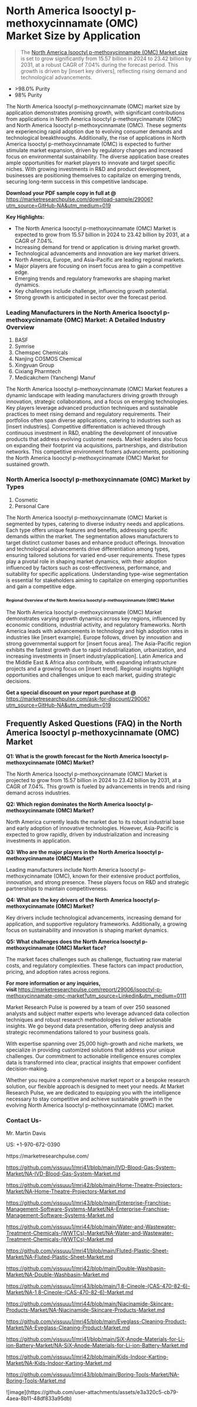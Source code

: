<h1>North America Isooctyl p-methoxycinnamate (OMC) Market&nbsp;Size by Application</h1><blockquote><p>The <a href="https://marketresearchpulse.com/download-sample/29006?utm_source=GitHub-NA&amp;utm_medium=019">North America Isooctyl p-methoxycinnamate (OMC) Market size</a> is set to grow significantly from 15.57 billion in 2024 to 23.42 billion by 2031, at a robust CAGR of 7.04% during the forecast period. This growth is driven by [insert key drivers], reflecting rising demand and technological advancements.</p></blockquote><ul><li>>98.0% Purity<li> 98% Purity</li></ul><p>The North America Isooctyl p-methoxycinnamate (OMC) market size by application demonstrates promising growth, with significant contributions from applications in North America Isooctyl p-methoxycinnamate (OMC) and North America Isooctyl p-methoxycinnamate (OMC). These segments are experiencing rapid adoption due to evolving consumer demands and technological breakthroughs. Additionally, the rise of applications in North America Isooctyl p-methoxycinnamate (OMC) is expected to further stimulate market expansion, driven by regulatory changes and increased focus on environmental sustainability. The diverse application base creates ample opportunities for market players to innovate and target specific niches. With growing investments in R&D and product development, businesses are positioning themselves to capitalize on emerging trends, securing long-term success in this competitive landscape.</p><p><strong>Download your PDF sample copy in full at @ </strong><a href="https://marketresearchpulse.com/download-sample/29006?utm_source=GitHub-NA&amp;utm_medium=019">https://marketresearchpulse.com/download-sample/29006?utm_source=GitHub-NA&amp;utm_medium=019</a></p><p><strong>Key Highlights: </strong></p><ul><li>The North America Isooctyl p-methoxycinnamate (OMC) Market is expected to grow from 15.57 billion in 2024 to 23.42 billion by 2031, at a CAGR of 7.04%.</li><li>Increasing demand for trend or application is driving market growth.</li><li>Technological advancements and innovation are key market drivers.</li><li>North America, Europe, and Asia-Pacific are leading regional markets.</li><li>Major players are focusing on insert focus area to gain a competitive edge.</li><li>Emerging trends and regulatory frameworks are shaping market dynamics.</li><li>Key challenges include challenge, influencing growth potential.</li><li>Strong growth is anticipated in sector over the forecast period.</li></ul><h3>Leading Manufacturers in the North America Isooctyl p-methoxycinnamate (OMC) Market: A Detailed Industry Overview</h3><ol><li>BASF</li><li>Symrise</li><li>Chemspec Chemicals</li><li>Nanjing COSMOS Chemical</li><li>Xingyuan Group</li><li>Cixiang Pharmtech</li><li>Medicakchem (Yancheng) Manuf</li></ol><div class="flex max-w-full flex-col flex-grow"><div class="min-h-8 text-message flex w-full flex-col items-end gap-2 whitespace-normal break-words [.text-message+&amp;]:mt-5" dir="auto" data-message-author-role="assistant" data-message-id="fd8432e4-4910-450d-b182-61b7bfb0a01f" data-message-model-slug="gpt-4o"><div class="flex w-full flex-col gap-1 empty:hidden first:pt-[3px]"><div class="markdown prose w-full break-words dark:prose-invert light"><p>The North America Isooctyl p-methoxycinnamate (OMC) Market features a dynamic landscape with leading manufacturers driving growth through innovation, strategic collaborations, and a focus on emerging technologies. Key players leverage advanced production techniques and sustainable practices to meet rising demand and regulatory requirements. Their portfolios often span diverse applications, catering to industries such as [insert industries]. Competitive differentiation is achieved through continuous investment in R&amp;D, enabling the development of innovative products that address evolving customer needs. Market leaders also focus on expanding their footprint via acquisitions, partnerships, and distribution networks. This competitive environment fosters advancements, positioning the North America Isooctyl p-methoxycinnamate (OMC) Market for sustained growth.</p></div></div></div></div><h3>North America Isooctyl p-methoxycinnamate (OMC) Market by Types</h3><ol><li>Cosmetic<li> Personal Care</li></ol><div class="flex max-w-full flex-col flex-grow"><div class="min-h-8 text-message flex w-full flex-col items-end gap-2 whitespace-normal break-words [.text-message+&amp;]:mt-5" dir="auto" data-message-author-role="assistant" data-message-id="084470be-0bb7-4664-bddf-5156b4f41249" data-message-model-slug="gpt-4o-mini"><div class="flex w-full flex-col gap-1 empty:hidden first:pt-[3px]"><div class="markdown prose w-full break-words dark:prose-invert light"><p>The North America Isooctyl p-methoxycinnamate (OMC) Market is segmented by types, catering to diverse industry needs and applications. Each type offers unique features and benefits, addressing specific demands within the market. The segmentation allows manufacturers to target distinct customer bases and enhance product offerings. Innovation and technological advancements drive differentiation among types, ensuring tailored solutions for varied end-user requirements. These types play a pivotal role in shaping market dynamics, with their adoption influenced by factors such as cost-effectiveness, performance, and suitability for specific applications. Understanding type-wise segmentation is essential for stakeholders aiming to capitalize on emerging opportunities and gain a competitive edge.</p></div></div></div></div><h3><span style="font-size: 11px;">Regional Overview of the North America Isooctyl p-methoxycinnamate (OMC) Market</span></h3><div class="flex max-w-full flex-col flex-grow"><div class="min-h-8 text-message flex w-full flex-col items-end gap-2 whitespace-normal break-words [.text-message+&amp;]:mt-5" dir="auto" data-message-author-role="assistant" data-message-id="e9038762-ce64-4e30-91c9-9bd413514231" data-message-model-slug="gpt-4o-mini"><div class="flex w-full flex-col gap-1 empty:hidden first:pt-[3px]"><div class="markdown prose w-full break-words dark:prose-invert light"><p>The North America Isooctyl p-methoxycinnamate (OMC) Market demonstrates varying growth dynamics across key regions, influenced by economic conditions, industrial activity, and regulatory frameworks. North America leads with advancements in technology and high adoption rates in industries like [insert example]. Europe follows, driven by innovation and strong governmental support for [insert focus area]. The Asia-Pacific region exhibits the fastest growth due to rapid industrialization, urbanization, and increasing investments in [insert industry/application]. Latin America and the Middle East &amp; Africa also contribute, with expanding infrastructure projects and a growing focus on [insert trend]. Regional insights highlight opportunities and challenges unique to each market, guiding strategic decisions.</p></div></div></div></div><p><strong>Get a special discount on your report purchase at @ </strong><a href="https://marketresearchpulse.com/ask-for-discount/29006?utm_source=GitHub-NA&amp;utm_medium=019">https://marketresearchpulse.com/ask-for-discount/29006?utm_source=GitHub-NA&amp;utm_medium=019</a></p><h2>Frequently Asked Questions (FAQ) in the North America Isooctyl p-methoxycinnamate (OMC) Market</h2><p><strong>Q1: What is the growth forecast for the North America Isooctyl p-methoxycinnamate (OMC) Market?</strong></p><p>The North America Isooctyl p-methoxycinnamate (OMC) Market is projected to grow from 15.57 billion in 2024 to 23.42 billion by 2031, at a CAGR of 7.04%. This growth is fueled by advancements in trends and rising demand across industries.</p><p><strong>Q2: Which region dominates the North America Isooctyl p-methoxycinnamate (OMC) Market?</strong></p><p>North America currently leads the market due to its robust industrial base and early adoption of innovative technologies. However, Asia-Pacific is expected to grow rapidly, driven by industrialization and increasing investments in application.</p><p><strong>Q3: Who are the major players in the North America Isooctyl p-methoxycinnamate (OMC) Market?</strong></p><p>Leading manufacturers include North America Isooctyl p-methoxycinnamate (OMC), known for their extensive product portfolios, innovation, and strong presence. These players focus on R&amp;D and strategic partnerships to maintain competitiveness.</p><p><strong>Q4: What are the key drivers of the North America Isooctyl p-methoxycinnamate (OMC) Market?</strong></p><p>Key drivers include technological advancements, increasing demand for application, and supportive regulatory frameworks. Additionally, a growing focus on sustainability and innovation is shaping market dynamics.</p><p><strong>Q5: What challenges does the North America Isooctyl p-methoxycinnamate (OMC) Market face?</strong></p><p>The market faces challenges such as challenge, fluctuating raw material costs, and regulatory complexities. These factors can impact production, pricing, and adoption rates across regions.</p><p><strong>For more information or any inquiries, visit&nbsp;</strong><a href="https://marketresearchpulse.com/report/29006/isooctyl-p-methoxycinnamate-omc-market?utm_source=Linkedin&utm_medium=0111">https://marketresearchpulse.com/report/29006/isooctyl-p-methoxycinnamate-omc-market?utm_source=Linkedin&utm_medium=0111</a></p><p>Market Research Pulse is powered by a team of over 250 seasoned analysts and subject matter experts who leverage advanced data collection techniques and robust research methodologies to deliver actionable insights. We go beyond data presentation, offering deep analysis and strategic recommendations tailored to your business goals.</p><p>With expertise spanning over 25,000 high-growth and niche markets, we specialize in providing customized solutions that address your unique challenges. Our commitment to actionable intelligence ensures complex data is transformed into clear, practical insights that empower confident decision-making.</p><p>Whether you require a comprehensive market report or a bespoke research solution, our flexible approach is designed to meet your needs. At Market Research Pulse, we are dedicated to equipping you with the intelligence necessary to stay competitive and achieve sustainable growth in the evolving North America Isooctyl p-methoxycinnamate (OMC) market.</p><h3><strong>Contact Us-</strong></h3><p>Mr. Martin Davis</p><p>US: +1-970-672-0390</p><p>https://marketresearchpulse.com/</p><p><a href="https://github.com/vissuuu1/mri41/blob/main/IVD-Blood-Gas-System-Market/NA-IVD-Blood-Gas-System-Market.md">https://github.com/vissuuu1/mri41/blob/main/IVD-Blood-Gas-System-Market/NA-IVD-Blood-Gas-System-Market.md</a></p><p><a href="https://github.com/vissuuu1/mri42/blob/main/Home-Theatre-Projectors-Market/NA-Home-Theatre-Projectors-Market.md">https://github.com/vissuuu1/mri42/blob/main/Home-Theatre-Projectors-Market/NA-Home-Theatre-Projectors-Market.md</a></p><p><a href="https://github.com/vissuuu1/mri43/blob/main/Enterprise-Franchise-Management-Software-Systems-Market/NA-Enterprise-Franchise-Management-Software-Systems-Market.md">https://github.com/vissuuu1/mri43/blob/main/Enterprise-Franchise-Management-Software-Systems-Market/NA-Enterprise-Franchise-Management-Software-Systems-Market.md</a></p><p><a href="https://github.com/vissuuu1/mri44/blob/main/Water-and-Wastewater-Treatment-Chemicals-(WWTCs)-Market/NA-Water-and-Wastewater-Treatment-Chemicals-(WWTCs)-Market.md">https://github.com/vissuuu1/mri44/blob/main/Water-and-Wastewater-Treatment-Chemicals-(WWTCs)-Market/NA-Water-and-Wastewater-Treatment-Chemicals-(WWTCs)-Market.md</a></p><p><a href="https://github.com/vissuuu1/mri41/blob/main/Fluted-Plastic-Sheet-Market/NA-Fluted-Plastic-Sheet-Market.md">https://github.com/vissuuu1/mri41/blob/main/Fluted-Plastic-Sheet-Market/NA-Fluted-Plastic-Sheet-Market.md</a></p><p><a href="https://github.com/vissuuu1/mri42/blob/main/Double-Washbasin-Market/NA-Double-Washbasin-Market.md">https://github.com/vissuuu1/mri42/blob/main/Double-Washbasin-Market/NA-Double-Washbasin-Market.md</a></p><p><a href="https://github.com/vissuuu1/mri43/blob/main/1,8-Cineole-(CAS-470-82-6)-Market/NA-1,8-Cineole-(CAS-470-82-6)-Market.md">https://github.com/vissuuu1/mri43/blob/main/1,8-Cineole-(CAS-470-82-6)-Market/NA-1,8-Cineole-(CAS-470-82-6)-Market.md</a></p><p><a href="https://github.com/vissuuu1/mri44/blob/main/Niacinamide-Skincare-Products-Market/NA-Niacinamide-Skincare-Products-Market.md">https://github.com/vissuuu1/mri44/blob/main/Niacinamide-Skincare-Products-Market/NA-Niacinamide-Skincare-Products-Market.md</a></p><p><a href="https://github.com/vissuuu1/mri45/blob/main/Eyeglass-Cleaning-Product-Market/NA-Eyeglass-Cleaning-Product-Market.md">https://github.com/vissuuu1/mri45/blob/main/Eyeglass-Cleaning-Product-Market/NA-Eyeglass-Cleaning-Product-Market.md</a></p><p><a href="https://github.com/vissuuu1/mri41/blob/main/SiX-Anode-Materials-for-Li-ion-Battery-Market/NA-SiX-Anode-Materials-for-Li-ion-Battery-Market.md">https://github.com/vissuuu1/mri41/blob/main/SiX-Anode-Materials-for-Li-ion-Battery-Market/NA-SiX-Anode-Materials-for-Li-ion-Battery-Market.md</a></p><p><a href="https://github.com/vissuuu1/mri42/blob/main/Kids-Indoor-Karting-Market/NA-Kids-Indoor-Karting-Market.md">https://github.com/vissuuu1/mri42/blob/main/Kids-Indoor-Karting-Market/NA-Kids-Indoor-Karting-Market.md</a></p><p><a href="https://github.com/vissuuu1/mri43/blob/main/Boring-Tools-Market/NA-Boring-Tools-Market.md">https://github.com/vissuuu1/mri43/blob/main/Boring-Tools-Market/NA-Boring-Tools-Market.md</a></p>
![image](https://github.com/user-attachments/assets/e3a320c5-cb79-4aea-8b11-48df833a95db)
